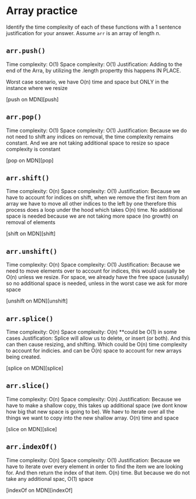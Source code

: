 # Array practice

Identify the time complexity of each of these functions with a 1 sentence
justification for your answer. Assume `arr` is an array of length _n_.

## `arr.push()`

Time complexity: O(1)
Space complexity: O(1)
Justification: Adding to the end of the Arra, by utilizing the .length propertty this happens IN PLACE.

Worst case scenario, we have O(n) time and space but ONLY in the instance where we resize

[push on MDN][push]


## `arr.pop()`

Time complexity: O(1)
Space complexity: O(1)
Justification: Because we do not need to shift any indices on removal, the time complexity remains constant. And we are not taking additional space to resize so space complexity is constant

[pop on MDN][pop]

## `arr.shift()`

Time complexity: O(n)
Space complexity: O(1)
Justification: Because we have to account for indices on shift, when we remove the first item from an array we have to move all other indices to the left by one therefore this process does a loop under the hood which takes O(n) time. No additional space is needed because we are not taking more space (no growth) on removal of elements

[shift on MDN][shift]

## `arr.unshift()`

Time complexity: O(n)
Space complexity: O(1)
Justification: Because we need to move elements over to account for indices, this would ususally be O(n) unless we resize. For space, we already have the free space (ususally) so no additional space is needed, unless in the worst case we ask for more space

[unshift on MDN][unshift]

## `arr.splice()`

Time complexity: O(n)
Space complexity: O(n) **could be O(1) in some cases
Justification: Splice will allow us to delete, or insert (or both). And this can then cause resizing, and shifting. Which could be O(n) time complexity to account for indicies. and can be O(n) space to account for new arrays being created.

[splice on MDN][splice]

## `arr.slice()`

Time complexity: O(n)
Space complexity: O(n)
Justification: Because we have to make a shallow copy, this takes up additional space (we dont know how big that new space is going to be). We haev to iterate over all the things we want to copy into the new shallow array. O(n) time and space

[slice on MDN][slice]

## `arr.indexOf()`

Time complexity: O(n)
Space complexity: O(1)
Justification: Because we have to iterate over every element in order to find the item we are looking for. And then return the index of that item. O(n) time. But because we do not take any additional spac, O(1) space

[indexOf on MDN][indexOf]
